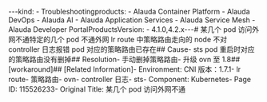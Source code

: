 ---kind:   - Troubleshootingproducts:    - Alauda Container Platform   - Alauda DevOps   - Alauda AI   - Alauda Application Services   - Alauda Service Mesh   - Alauda Developer PortalProductsVersion:   - 4.1.0,4.2.x---<!-- A type of document that involves encountering a fault, diag...it, performing root cause analysis, and providing solutions. --># 某几个 pod 访问外网不通特定的几个 pod 不通外网 lr route 中策略路由走向的 node 不对 controller 日志报错 pod 对应的策略路由已存在## Cause- sts pod 重启时对应的策略路由没有删掉## Resolution- 手动删掉策略路由- 升级 ovn 至 1.8## [workaround]## [Related Information]- Environment: CNI 版本：1.7.1- lr route- 策略路由- ovn- controller 日志- sts- Component: Kubernetes- Page ID: 115526233- Original Title: 某几个 pod 访问外网不通